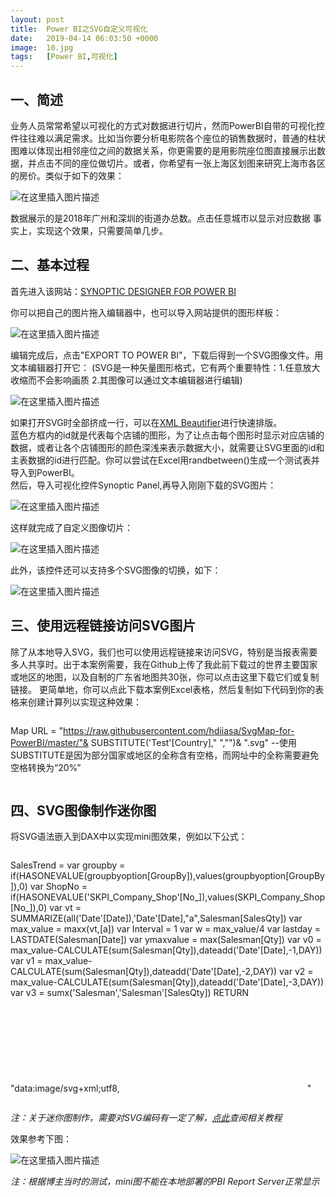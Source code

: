 ```yaml
---
layout: post
title:  Power BI之SVG自定义可视化
date:   2019-04-14 06:03:50 +0000
image:  10.jpg
tags:   [Power BI,可视化]
---
```


一、简述
-----
业务人员常常希望以可视化的方式对数据进行切片，然而PowerBI自带的可视化控件往往难以满足需求。比如当你要分析电影院各个座位的销售数据时，普通的柱状图难以体现出相邻座位之间的数据关系，你更需要的是用影院座位图直接展示出数据，并点击不同的座位做切片。或者，你希望有一张上海区划图来研究上海市各区的房价。类似于如下的效果：

![在这里插入图片描述](https://img-blog.csdnimg.cn/20191129112616807.png?x-oss-process=image/watermark,type_ZmFuZ3poZW5naGVpdGk,shadow_10,text_d3d3LmQtYmkudGVjaA==,size_16,color_FFFFFF,t_70)

数据展示的是2018年广州和深圳的街道办总数。点击任意城市以显示对应数据
事实上，实现这个效果，只需要简单几步。

二、基本过程
-----
首先进入该网站：[SYNOPTIC DESIGNER FOR POWER BI](https://synoptic.design/)

你可以把自己的图片拖入编辑器中，也可以导入网站提供的图形样板：

![在这里插入图片描述](https://img-blog.csdnimg.cn/20191129112319324.png?x-oss-process=image/watermark,type_ZmFuZ3poZW5naGVpdGk,shadow_10,text_d3d3LmQtYmkudGVjaA==,size_16,color_FFFFFF,t_70)

编辑完成后，点击"EXPORT TO POWER BI"，下载后得到一个SVG图像文件。用文本编辑器打开它：
(SVG是一种矢量图形格式，它有两个重要特性：1.任意放大收缩而不会影响画质 2.其图像可以通过文本编辑器进行编辑)

![在这里插入图片描述](https://img-blog.csdnimg.cn/20191129112759150.png?x-oss-process=image/watermark,type_ZmFuZ3poZW5naGVpdGk,shadow_10,text_d3d3LmQtYmkudGVjaA==,size_16,color_FFFFFF,t_70)

如果打开SVG时全部挤成一行，可以在[XML Beautifier](http://xmlbeautifier.com/)进行快速排版。  
蓝色方框内的id就是代表每个店铺的图形，为了让点击每个图形时显示对应店铺的数据，或者让各个店铺图形的颜色深浅来表示数据大小，就需要让SVG里面的id和主表数据的id进行匹配。你可以尝试在Excel用randbetween()生成一个测试表并导入到PowerBI。  
然后，导入可视化控件Synoptic Panel,再导入刚刚下载的SVG图片：

![在这里插入图片描述](https://img-blog.csdnimg.cn/20191129112931958.png?x-oss-process=image/watermark,type_ZmFuZ3poZW5naGVpdGk,shadow_10,text_d3d3LmQtYmkudGVjaA==,size_16,color_FFFFFF,t_70)

这样就完成了自定义图像切片：

![在这里插入图片描述](https://img-blog.csdnimg.cn/20191129112953656.png?x-oss-process=image/watermark,type_ZmFuZ3poZW5naGVpdGk,shadow_10,text_d3d3LmQtYmkudGVjaA==,size_16,color_FFFFFF,t_70)

此外，该控件还可以支持多个SVG图像的切换，如下：

![在这里插入图片描述](https://img-blog.csdnimg.cn/20191129113023402.png?x-oss-process=image/watermark,type_ZmFuZ3poZW5naGVpdGk,shadow_10,text_d3d3LmQtYmkudGVjaA==,size_16,color_FFFFFF,t_70)

三、使用远程链接访问SVG图片
-----
除了从本地导入SVG，我们也可以使用远程链接来访问SVG，特别是当报表需要多人共享时。出于本案例需要，我在Github上传了我此前下载过的世界主要国家或地区的地图，以及自制的广东省地图共30张，你可以点击这里下载它们或复制链接。
更简单地，你可以点此下载本案例Excel表格，然后复制如下代码到你的表格来创建计算列以实现这种效果：

>```Python
Map URL = 
"https://raw.githubusercontent.com/hdiiasa/SvgMap-for-PowerBI/master/"&
SUBSTITUTE('Test'[Country]," ","")&
".svg"
--使用SUBSTITUTE是因为部分国家或地区的全称含有空格，而网址中的全称需要避免空格转换为“20%”
>```

四、SVG图像制作迷你图
-----

将SVG语法嵌入到DAX中以实现mini图效果，例如以下公式：

>```Python
SalesTrend = 
var
groupby = if(HASONEVALUE(groupbyoption[GroupBy]),values(groupbyoption[GroupBy]),0)
var
ShopNo = if(HASONEVALUE('SKPI_Company_Shop'[No_]),values(SKPI_Company_Shop[No_]),0)
var vt = SUMMARIZE(all('Date'[Date]),'Date'[Date],"a",Salesman[SalesQty])
var max_value = 
maxx(vt,[a])
var
Interval = 1
var
w = max_value/4
var
lastday = LASTDATE(Salesman[Date])
var ymaxvalue = max(Salesman[Qty])
var
v0 = max_value-CALCULATE(sum(Salesman[Qty]),dateadd('Date'[Date],-1,DAY))
var
v1 = max_value-CALCULATE(sum(Salesman[Qty]),dateadd('Date'[Date],-2,DAY))
var
v2 = max_value-CALCULATE(sum(Salesman[Qty]),dateadd('Date'[Date],-3,DAY))
var
v3 = sumx('Salesman','Salesman'[SalesQty])
RETURN
"data:image/svg+xml;utf8,<svg xmlns='http://www.w3.org/2000/svg' x='0px' y='0px' viewBox='0 0 "&max_value&","&max_value&"'><rect x='"&w&"' y='"&v0&"' width='"&w&"' height='"&max_value&"' style='fill:%2301B8AA;stroke-width:2;stroke:white' /><rect x='"&w*2&"' y='"&v1&"' width='"&w&"' height='"&max_value&"' style='fill:%3351A8AA;stroke-width:2;stroke:white' /><rect x='"&w*3&"' y='"&v2&"' width='"&w&"' height='"&max_value&"' style='fill:%3351A8AA;stroke-width:2;stroke:white' /></svg>"
>```

*注：关于迷你图制作，需要对SVG编码有一定了解，[点此](https://developer.mozilla.org/zh-CN/docs/Web/SVG/Tutorial)查阅相关教程*

效果参考下图：

![在这里插入图片描述](https://img-blog.csdnimg.cn/20191129114805660.png?x-oss-process=image/watermark,type_ZmFuZ3poZW5naGVpdGk,shadow_10,text_d3d3LmQtYmkudGVjaA==,size_16,color_FFFFFF,t_70)

​*注：根据博主当时的测试，mini图不能在本地部署的PBI Report Server正常显示*
